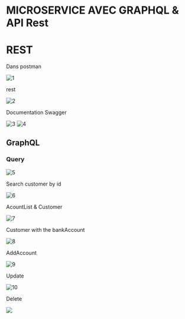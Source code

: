 <h1>MICROSERVICE AVEC GRAPHQL & API Rest </h1>

<h1>REST</h1>
<p>Dans postman</p>
<img src="Img/1.png" alt="1">

<p>rest</p>
<img src="Img/REST.png" alt="2">
<p>Documentation Swagger</p>
<img src="Img/2.png" alt="3">
<img src="Img/rest1.png" alt="4">

<h2>GraphQL </h2>
<h3>Query</h3>
<img src="Img/1graphQl.png" alt="5">
<p>Search customer by id</p>
<img src="Img/2graphql.png" alt="6">

<p>AcountList & Customer</p>
<img src="Img/bankaccount&client.png" alt="7">

<p>Customer with the bankAccount</p>
<img src="Img/client&bankaccount.png" alt="8">
<p>AddAccount</p>
<img src="Img/add.png" alt="9">
<p>Update</p>
<img src="Img/update.png" alt="10">
<p>Delete</p>
<img src="Img/delete.png">






